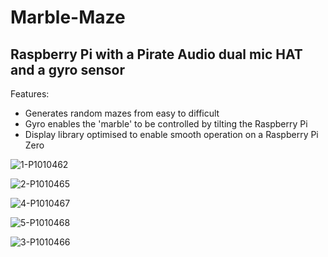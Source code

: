 # Marble-Maze
## Raspberry Pi with a Pirate Audio dual mic HAT and a gyro sensor 

Features:
  - Generates random mazes from easy to difficult
  - Gyro enables the 'marble' to be controlled by tilting the Raspberry Pi
  - Display library optimised to enable smooth operation on a Raspberry Pi Zero

![1-P1010462](https://user-images.githubusercontent.com/30411837/128222213-18a38681-48df-4394-94e8-ade6c308bd2b.JPG)

![2-P1010465](https://user-images.githubusercontent.com/30411837/128222245-375c36e1-3a6a-4ad8-babc-1b211af651f4.JPG)

![4-P1010467](https://user-images.githubusercontent.com/30411837/128222284-7b8300d6-5698-4738-9d4a-4dde9f533f81.JPG)

![5-P1010468](https://user-images.githubusercontent.com/30411837/128222303-d26f9328-c1fd-4ea1-b34f-07484a7d7ecd.JPG)

![3-P1010466](https://user-images.githubusercontent.com/30411837/128222330-96155ed4-4ec0-41a8-b1de-ce6836772c90.JPG)


